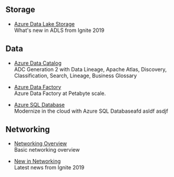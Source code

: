 ## Storage
*  [Azure Data Lake Storage](https://microsoft-my.sharepoint.com/:p:/r/personal/jobrown4_microsoft_com/_layouts/15/Doc.aspx?sourcedoc=%7B19fd4484-9b00-403e-a159-6f4b1e948fa6%7D&action=edit&wdPreviousSession=a6253f1a-7d34-1158-30ae-99a3b6370c21)  
What's new in ADLS from Ignite 2019

## Data
* [Azure Data Catalog](https://microsoft-my.sharepoint.com/:p:/r/personal/jobrown4_microsoft_com/_layouts/15/Doc.aspx?sourcedoc=%7B6CB93AC1-AB93-4542-B079-5BDBB48ED768%7D&file=MS_Azure%20Data%20Catalog%20Gen2.pptx&action=edit&mobileredirect=true)  
ADC Generation 2 with Data Lineage, Apache Atlas,  Discovery, Classification, Search, Lineage, Business Glossary

* [Azure Data Factory](https://microsoft.sharepoint.com/:p:/r/sites/presentations/_layouts/15/Doc.aspx?sourcedoc=%7BFFEE6071-E8D2-49DA-9F41-7890C824AA17%7D&file=BRK3046.pptx&action=edit&mobileredirect=true&DefaultItemOpen=1)    
Azure Data Factory at Petabyte scale.

* [Azure SQL Database](https://microsoft-my.sharepoint.com/:p:/p/jobrown4/EZsJqoQKX7lOsLFo5MwIXi4BlthrdiaoTvajqIu2zDm6sQ?e=gdJGtU)  
Modernize in the cloud with Azure SQL Databaseafd asldf asdjf

## Networking
* [Networking Overview](https://microsoft-my.sharepoint.com/:p:/p/jobrown4/EUAGZHvL-EdHolz9UgtyvGkBIdWGlhL09tE-8JyS-TPevQ?e=djJBSB)  
Basic networking overview

* [New in Networking](https://microsoft.sharepoint.com/:p:/r/sites/presentations/_layouts/15/Doc.aspx?sourcedoc=%7B39E69EC2-E2CB-40DC-B070-E13F039856BB%7D&file=BRK2143.pptx&action=edit&mobileredirect=true&DefaultItemOpen=1)  
Latest news from Ignite 2019

